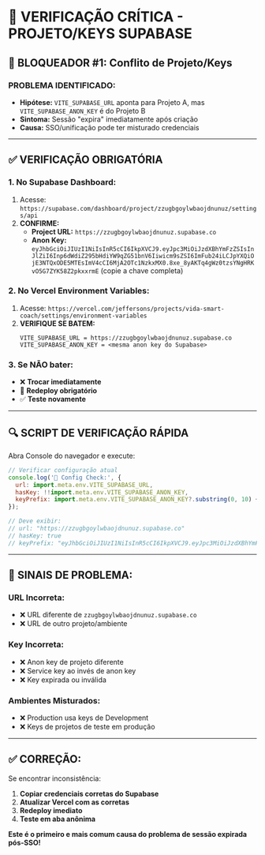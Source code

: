 # 🔧 VERIFICAÇÃO CRÍTICA - PROJETO/KEYS SUPABASE

## 🎯 **BLOQUEADOR #1: Conflito de Projeto/Keys**

### **PROBLEMA IDENTIFICADO:**
- **Hipótese:** `VITE_SUPABASE_URL` aponta para Projeto A, mas `VITE_SUPABASE_ANON_KEY` é do Projeto B
- **Sintoma:** Sessão "expira" imediatamente após criação
- **Causa:** SSO/unificação pode ter misturado credenciais

---

## ✅ **VERIFICAÇÃO OBRIGATÓRIA**

### **1. No Supabase Dashboard:**
1. Acesse: `https://supabase.com/dashboard/project/zzugbgoylwbaojdnunuz/settings/api`
2. **CONFIRME:**
   - **Project URL:** `https://zzugbgoylwbaojdnunuz.supabase.co`
   - **Anon Key:** `eyJhbGciOiJIUzI1NiIsInR5cCI6IkpXVCJ9.eyJpc3MiOiJzdXBhYmFzZSIsInJlZiI6Inp6dWdiZ295bHdiYW9qZG51bnV6Iiwicm9sZSI6ImFub24iLCJpYXQiOjE3NTQxODE5MTEsImV4cCI6MjA2OTc1NzkxMX0.8xe_8yAKTq4gWz0tzsYNgHRKvO5G7ZYK58Z2pkxxrmE` (copie a chave completa)

### **2. No Vercel Environment Variables:**
1. Acesse: `https://vercel.com/jeffersons/projects/vida-smart-coach/settings/environment-variables`
2. **VERIFIQUE SE BATEM:**
   ```
   VITE_SUPABASE_URL = https://zzugbgoylwbaojdnunuz.supabase.co
   VITE_SUPABASE_ANON_KEY = <mesma anon key do Supabase>
   ```

### **3. Se NÃO bater:**
- ❌ **Trocar imediatamente**
- 🔄 **Redeploy obrigatório**
- ✅ **Teste novamente**

---

## 🔍 **SCRIPT DE VERIFICAÇÃO RÁPIDA**

Abra Console do navegador e execute:
```javascript
// Verificar configuração atual
console.log('🔧 Config Check:', {
  url: import.meta.env.VITE_SUPABASE_URL,
  hasKey: !!import.meta.env.VITE_SUPABASE_ANON_KEY,
  keyPrefix: import.meta.env.VITE_SUPABASE_ANON_KEY?.substring(0, 10) + '...'
});

// Deve exibir:
// url: "https://zzugbgoylwbaojdnunuz.supabase.co"
// hasKey: true
// keyPrefix: "eyJhbGciOiJIUzI1NiIsInR5cCI6IkpXVCJ9.eyJpc3MiOiJzdXBhYmFzZSIsInJlZiI6Inp6dWdiZ295bHdiYW9qZG51bnV6Iiwicm9sZSI6ImFub24iLCJpYXQiOjE3NTQxODE5MTEsImV4cCI6MjA2OTc1NzkxMX0.8xe_8yAKTq4gWz0tzsYNgHRKvO5G7ZYK58Z2pkxxrmE"
```

---

## 🚨 **SINAIS DE PROBLEMA:**

### **URL Incorreta:**
- ❌ URL diferente de `zzugbgoylwbaojdnunuz.supabase.co`
- ❌ URL de outro projeto/ambiente

### **Key Incorreta:**
- ❌ Anon key de projeto diferente
- ❌ Service key ao invés de anon key
- ❌ Key expirada ou inválida

### **Ambientes Misturados:**
- ❌ Production usa keys de Development
- ❌ Keys de projetos de teste em produção

---

## ✅ **CORREÇÃO:**

Se encontrar inconsistência:

1. **Copiar credenciais corretas do Supabase**
2. **Atualizar Vercel com as corretas**
3. **Redeploy imediato**
4. **Teste em aba anônima**

**Este é o primeiro e mais comum causa do problema de sessão expirada pós-SSO!**